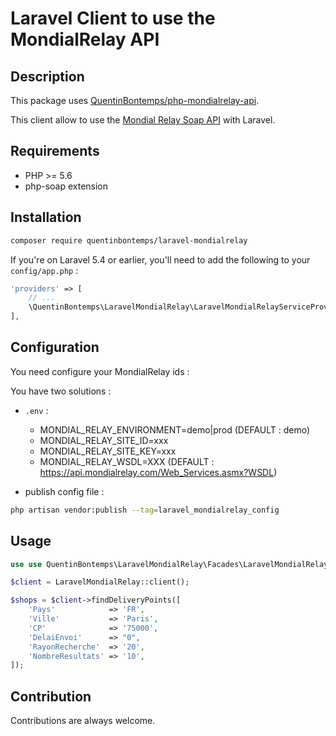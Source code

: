 # Laravel Client to use the MondialRelay API

## Description
This package uses [QuentinBontemps/php-mondialrelay-api](https://github.com/QuentinBontemps/php-mondialrelay-api).

This client allow to use the [Mondial Relay Soap API](https://api.mondialrelay.com/Web_Services.asmx) with Laravel.

## Requirements
- PHP >= 5.6
- php-soap extension

## Installation
```bash
composer require quentinbontemps/laravel-mondialrelay
```

If you're on Laravel 5.4 or earlier, you'll need to add the following to your  ```config/app.php``` :

```php
'providers' => [
    // ... 
    \QuentinBontemps\LaravelMondialRelay\LaravelMondialRelayServiceProvider::class,
],
```

## Configuration

You need configure your MondialRelay ids :

You have two solutions :

- ```.env``` :
    - MONDIAL_RELAY_ENVIRONMENT=demo|prod (DEFAULT : demo)
    - MONDIAL_RELAY_SITE_ID=xxx
    - MONDIAL_RELAY_SITE_KEY=xxx
    - MONDIAL_RELAY_WSDL=XXX (DEFAULT : https://api.mondialrelay.com/Web_Services.asmx?WSDL)
    
- publish config file :
```bash
php artisan vendor:publish --tag=laravel_mondialrelay_config
```

## Usage

```php
use use QuentinBontemps\LaravelMondialRelay\Facades\LaravelMondialRelay;

$client = LaravelMondialRelay::client();

$shops = $client->findDeliveryPoints([
    'Pays'            => 'FR',
    'Ville'           => 'Paris',
    'CP'              => '75000',
    'DelaiEnvoi'      => "0",
    'RayonRecherche'  => '20',
    'NombreResultats' => '10',
]);
```

## Contribution
Contributions are always welcome.